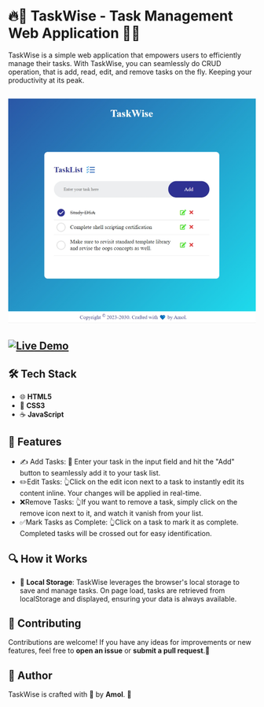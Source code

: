# 🔥🚀 TaskWise - Task Management Web Application 🌈✨

TaskWise is a simple web application that empowers users to efficiently manage their tasks. With TaskWise, you can seamlessly do CRUD operation, that is add, read, edit, and remove tasks on the fly. Keeping your productivity at its peak.

## ![Screenshot of the TaskWise app](images/taskwise_screenshot.png)

## [![Live Demo](https://img.shields.io/badge/Live-Demo-brightgreen?style=for-the-badge)](https://taskwise-ygza.onrender.com)

## 🛠️ Tech Stack

- 🌐 **HTML5**
- 🎨 **CSS3**
- ☕ **JavaScript**

## 🌟 Features

- ✍️ Add Tasks: 📝 Enter your task in the input field and hit the "Add" button to seamlessly add it to your task list.
- ✏️Edit Tasks: 👆Click on the edit icon next to a task to instantly edit its content inline. Your changes will be applied in real-time.
- ❌Remove Tasks: 👆If you want to remove a task, simply click on the remove icon next to it, and watch it vanish from your list.
- ✅Mark Tasks as Complete: 👆Click on a task to mark it as complete. Completed tasks will be crossed out for easy identification.

## 🔍 How it Works

- 🔄 **Local Storage**: TaskWise leverages the browser's local storage to save and manage tasks. On page load, tasks are retrieved from localStorage and displayed, ensuring your data is always available.

## 📝 Contributing

Contributions are welcome! If you have any ideas for improvements or new features, feel free to **open an issue** or **submit a pull request**.🙌

## 👤 Author

TaskWise is crafted with 💙 by **Amol**. 🌟
